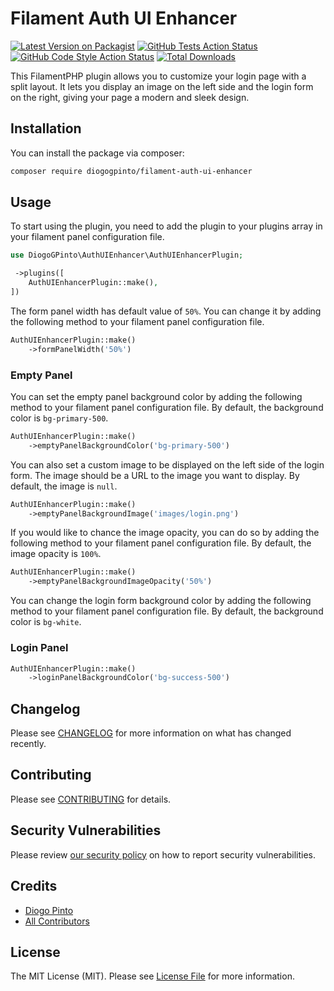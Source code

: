 # Filament Auth UI Enhancer

[![Latest Version on Packagist](https://img.shields.io/packagist/v/diogogpinto/filament-auth-ui-enhancer.svg?style=flat-square)](https://packagist.org/packages/diogogpinto/filament-auth-ui-enhancer)
[![GitHub Tests Action Status](https://img.shields.io/github/actions/workflow/status/diogogpinto/filament-auth-ui-enhancer/run-tests.yml?branch=main&label=tests&style=flat-square)](https://github.com/diogogpinto/filament-auth-ui-enhancer/actions?query=workflow%3Arun-tests+branch%3Amain)
[![GitHub Code Style Action Status](https://img.shields.io/github/actions/workflow/status/diogogpinto/filament-auth-ui-enhancer/fix-php-code-styling.yml?branch=main&label=code%20style&style=flat-square)](https://github.com/diogogpinto/filament-auth-ui-enhancer/actions?query=workflow%3A"Fix+PHP+code+styling"+branch%3Amain)
[![Total Downloads](https://img.shields.io/packagist/dt/diogogpinto/filament-auth-ui-enhancer.svg?style=flat-square)](https://packagist.org/packages/diogogpinto/filament-auth-ui-enhancer)

This FilamentPHP plugin allows you to customize your login page with a split layout. It lets you display an image on the left side and the login form on the right, giving your page a modern and sleek design.

## Installation

You can install the package via composer:

```bash
composer require diogogpinto/filament-auth-ui-enhancer
```

## Usage

To start using the plugin, you need to add the plugin to your plugins array in your filament panel configuration file.

```php
use DiogoGPinto\AuthUIEnhancer\AuthUIEnhancerPlugin;

 ->plugins([
    AuthUIEnhancerPlugin::make(),
])
```

The form panel width has default value of `50%`. You can change it by adding the following method to your filament panel configuration file.

```php
AuthUIEnhancerPlugin::make()
    ->formPanelWidth('50%')
```

### Empty Panel

You can set the empty panel background color by adding the following method to your filament panel configuration file. By default, the background color is `bg-primary-500`.

```php
AuthUIEnhancerPlugin::make()
    ->emptyPanelBackgroundColor('bg-primary-500')
```

You can also set a custom image to be displayed on the left side of the login form. The image should be a URL to the image you want to display. By default, the image is `null`.

```php
AuthUIEnhancerPlugin::make()
    ->emptyPanelBackgroundImage('images/login.png')
```

If you would like to chance the image opacity, you can do so by adding the following method to your filament panel configuration file. By default, the image opacity is `100%`.

```php
AuthUIEnhancerPlugin::make()
    ->emptyPanelBackgroundImageOpacity('50%')
```

You can change the login form background color by adding the following method to your filament panel configuration file. By default, the background color is `bg-white`.

### Login Panel

```php
AuthUIEnhancerPlugin::make()
    ->loginPanelBackgroundColor('bg-success-500')
```

## Changelog

Please see [CHANGELOG](CHANGELOG.md) for more information on what has changed recently.

## Contributing

Please see [CONTRIBUTING](.github/CONTRIBUTING.md) for details.

## Security Vulnerabilities

Please review [our security policy](../../security/policy) on how to report security vulnerabilities.

## Credits

- [Diogo Pinto](https://github.com/diogogpinto)
- [All Contributors](../../contributors)

## License

The MIT License (MIT). Please see [License File](LICENSE.md) for more information.
